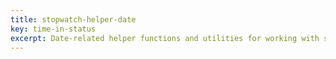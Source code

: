 ```yaml
---
title: stopwatch-helper-date
key: time-in-status
excerpt: Date-related helper functions and utilities for working with stopwatch field date operations and time calculations in Jira workflows.
---
```

